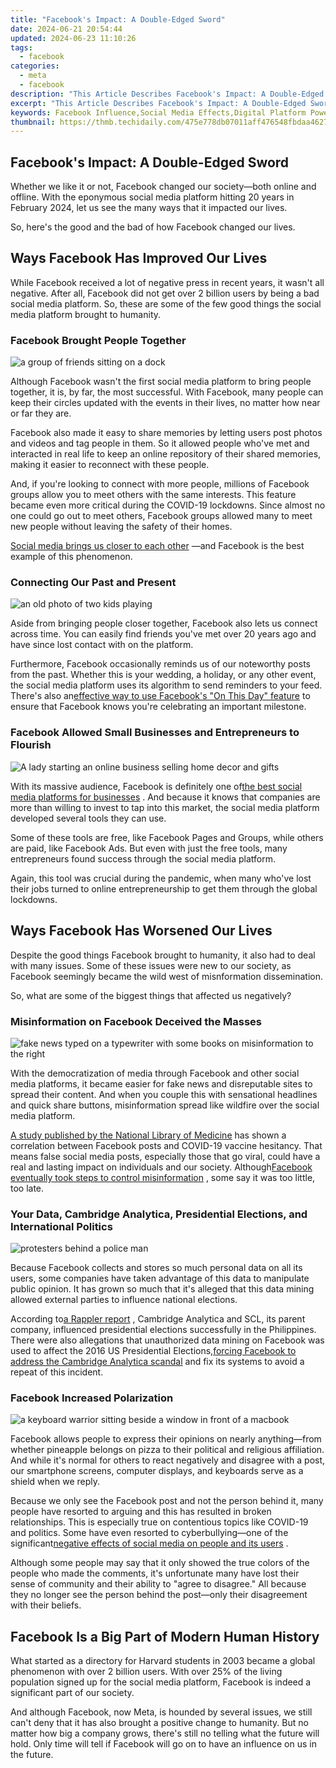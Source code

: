 ```yaml
---
title: "Facebook's Impact: A Double-Edged Sword"
date: 2024-06-21 20:54:44
updated: 2024-06-23 11:10:26
tags:
  - facebook
categories:
  - meta
  - facebook
description: "This Article Describes Facebook's Impact: A Double-Edged Sword"
excerpt: "This Article Describes Facebook's Impact: A Double-Edged Sword"
keywords: Facebook Influence,Social Media Effects,Digital Platform Power,Online Connection Benefits,Networking Risks,Data Privacy Issues,Virtual Community Impact
thumbnail: https://thmb.techidaily.com/475e778db07011aff476548fbdaa46272592bc242d2a4144096bc7b432d20837.jpg
---
```


## Facebook's Impact: A Double-Edged Sword

 Whether we like it or not, Facebook changed our society—both online and offline. With the eponymous social media platform hitting 20 years in February 2024, let us see the many ways that it impacted our lives.

 So, here's the good and the bad of how Facebook changed our lives.

## Ways Facebook Has Improved Our Lives

 While Facebook received a lot of negative press in recent years, it wasn't all negative. After all, Facebook did not get over 2 billion users by being a bad social media platform. So, these are some of the few good things the social media platform brought to humanity.

### Facebook Brought People Together

![a group of friends sitting on a dock](https://static1.makeuseofimages.com/wordpress/wp-content/uploads/2023/02/a-group-of-friends-sitting-on-a-dock.jpg)

 Although Facebook wasn't the first social media platform to bring people together, it is, by far, the most successful. With Facebook, many people can keep their circles updated with the events in their lives, no matter how near or far they are.

 Facebook also made it easy to share memories by letting users post photos and videos and tag people in them. So it allowed people who've met and interacted in real life to keep an online repository of their shared memories, making it easier to reconnect with these people.

 And, if you're looking to connect with more people, millions of Facebook groups allow you to meet others with the same interests. This feature became even more critical during the COVID-19 lockdowns. Since almost no one could go out to meet others, Facebook groups allowed many to meet new people without leaving the safety of their homes.

[Social media brings us closer to each other](https://www.makeuseof.com/ways-social-media-brings-people-together/) —and Facebook is the best example of this phenomenon.

### Connecting Our Past and Present

![an old photo of two kids playing](https://static1.makeuseofimages.com/wordpress/wp-content/uploads/2023/02/an-old-photo-of-two-kids-playing.jpg)

 Aside from bringing people closer together, Facebook also lets us connect across time. You can easily find friends you've met over 20 years ago and have since lost contact with on the platform.

 Furthermore, Facebook occasionally reminds us of our noteworthy posts from the past. Whether this is your wedding, a holiday, or any other event, the social media platform uses its algorithm to send reminders to your feed. There's also an[effective way to use Facebook's "On This Day" feature](https://www.makeuseof.com/how-to-use-the-on-this-day-feature-facebook/) to ensure that Facebook knows you're celebrating an important milestone.

### Facebook Allowed Small Businesses and Entrepreneurs to Flourish

![A lady starting an online business selling home decor and gifts](https://static1.makeuseofimages.com/wordpress/wp-content/uploads/2023/02/a-lady-starting-an-online-business-selling-home-decor-and-gifts.jpg)

 With its massive audience, Facebook is definitely one of[the best social media platforms for businesses](https://www.makeuseof.com/best-social-media-platforms-for-business/) . And because it knows that companies are more than willing to invest to tap into this market, the social media platform developed several tools they can use.

 Some of these tools are free, like Facebook Pages and Groups, while others are paid, like Facebook Ads. But even with just the free tools, many entrepreneurs found success through the social media platform.

 Again, this tool was crucial during the pandemic, when many who've lost their jobs turned to online entrepreneurship to get them through the global lockdowns.

## Ways Facebook Has Worsened Our Lives

 Despite the good things Facebook brought to humanity, it also had to deal with many issues. Some of these issues were new to our society, as Facebook seemingly became the wild west of misnformation dissemination.

So, what are some of the biggest things that affected us negatively?

### Misinformation on Facebook Deceived the Masses

![fake news typed on a typewriter with some books on misinformation to the right](https://static1.makeuseofimages.com/wordpress/wp-content/uploads/2023/02/fake-news-typed-on-a-typewriter-with-some-books-on-misinformation-to-the-right.jpg)

 With the democratization of media through Facebook and other social media platforms, it became easier for fake news and disreputable sites to spread their content. And when you couple this with sensational headlines and quick share buttons, misinformation spread like wildfire over the social media platform.

[A study published by the National Library of Medicine](https://www.ncbi.nlm.nih.gov/pmc/articles/PMC9609763/) has shown a correlation between Facebook posts and COVID-19 vaccine hesitancy. That means false social media posts, especially those that go viral, could have a real and lasting impact on individuals and our society. Although[Facebook eventually took steps to control misinformation](https://www.makeuseof.com/is-facebook-doing-enough-misinformation/) , some say it was too little, too late.

### Your Data, Cambridge Analytica, Presidential Elections, and International Politics

![protesters behind a police man](https://static1.makeuseofimages.com/wordpress/wp-content/uploads/2023/02/protesters-behind-a-police-man.jpg)

 Because Facebook collects and stores so much personal data on all its users, some companies have taken advantage of this data to manipulate public opinion. It has grown so much that it's alleged that this data mining allowed external parties to influence national elections.

 According to[a Rappler report](https://www.rappler.com/technology/social-media/239606-cambridge-analytica-philippines-online-propaganda-christopher-wylie/) , Cambridge Analytica and SCL, its parent company, influenced presidential elections successfully in the Philippines. There were also allegations that unauthorized data mining on Facebook was used to affect the 2016 US Presidential Elections,[forcing Facebook to address the Cambridge Analytica scandal](https://www.makeuseof.com/tag/facebook-cambridge-analytica-scandal/) and fix its systems to avoid a repeat of this incident.

### Facebook Increased Polarization

![a keyboard warrior sitting beside a window in front of a macbook](https://static1.makeuseofimages.com/wordpress/wp-content/uploads/2023/02/a-keyboard-warrior-sitting-beside-a-window-in-front-of-a-macbook.jpg)

 Facebook allows people to express their opinions on nearly anything—from whether pineapple belongs on pizza to their political and religious affiliation. And while it's normal for others to react negatively and disagree with a post, our smartphone screens, computer displays, and keyboards serve as a shield when we reply.

 Because we only see the Facebook post and not the person behind it, many people have resorted to arguing and this has resulted in broken relationships. This is especially true on contentious topics like COVID-19 and politics. Some have even resorted to cyberbullying—one of the significant[negative effects of social media on people and its users](https://www.makeuseof.com/tag/negative-effects-social-media/) .

 Although some people may say that it only showed the true colors of the people who made the comments, it's unfortunate many have lost their sense of community and their ability to "agree to disagree." All because they no longer see the person behind the post—only their disagreement with their beliefs.

## Facebook Is a Big Part of Modern Human History

 What started as a directory for Harvard students in 2003 became a global phenomenon with over 2 billion users. With over 25% of the living population signed up for the social media platform, Facebook is indeed a significant part of our society.

 And although Facebook, now Meta, is hounded by several issues, we still can't deny that it has also brought a positive change to humanity. But no matter how big a company grows, there's still no telling what the future will hold. Only time will tell if Facebook will go on to have an influence on us in the future.


<ins class="adsbygoogle"
     style="display:block"
     data-ad-format="autorelaxed"
     data-ad-client="ca-pub-7571918770474297"
     data-ad-slot="1223367746"></ins>



<ins class="adsbygoogle"
     style="display:block"
     data-ad-client="ca-pub-7571918770474297"
     data-ad-slot="8358498916"
     data-ad-format="auto"
     data-full-width-responsive="true"></ins>
